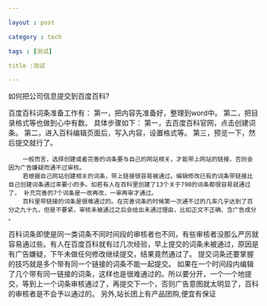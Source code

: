 ```yaml
---

layout : post

category : tech

tags : [测试]

title :测试

---
```


如何把公司信息提交到百度百科?


百度百科词条准备工作有：
第一，把内容先准备好，整理到word中。
第二，把目录格式等也做到心中有数。
具体步骤如下：
第一，去百度百科官网，点击创建词条。
第二，进入百科编辑页面后，写入内容，设置格式等。
第三，预览一下，然后提交就行了。
 
        一般而言，选择创建或者完善的词条要与自己的网站相关，才能带上网站的链接，否则会因为广告嫌疑而通不过审核。
        若根据自己网站创建相关的词条，带上链接很容易被通过。编辑修改已有的词条带链接比自己创建词条通过率要小的多。如若有人在百科里创建了13个关于798的词条都很容易就通过了， 补充完善的7个词条是一改再改，一审再审才通过。
        百科里带链接的词条是很难通过的。在完善词条的时候第一次通不过的几率几乎达到了百分之九十九，但是不要紧，审核未被通过之后会给出未通过理由，比如正文不正确、含广告成分 。
 百科词条即使是同一类词条不同时间段的审核者也不同，有些审核者没那么严厉就容易通过些。有人在百度百科就有过几次经验，早上提交的词条未被通过，原因是有广告嫌疑，下午未做任何修改继续提交，结果竟然通过了。
提交词条还要掌握的技巧就是多个带有同一个链接的词条不能一起提交。
  如果在一个时间段内编辑了几个带有同一链接的词条，这样也是很难通过的。所以要分开，一个一个地提交，等到上一个词条审核通过了，再提交下一个，否则广告意图就太明显了，百科的审核者是不会予以通过的。
另外,站长团上有产品团购,便宜有保证



